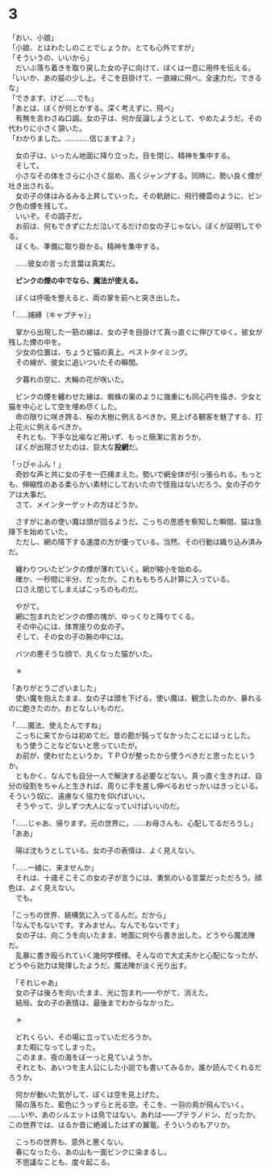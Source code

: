 # 3

「おい、小娘」  
「小娘、とはわたしのことでしょうか。とても心外ですが」  
「そういうの、いいから」  
　だいぶ落ち着きを取り戻した女の子に向けて、ぼくは一息に用件を伝える。  
「いいか、あの猫の少し上。そこを目掛けて、一直線に飛べ。全速力だ。できるな」  
「できます、けど……でも」  
「あとは、ぼくが何とかする。深く考えずに、飛べ」  
　有無を言わさぬ口調。女の子は、何か反論しようとして、やめたようだ。その代わりに小さく頷いた。  
「わかりました。…………信じますよ？」

　女の子は、いったん地面に降り立った。目を閉じ、精神を集中する。  
　そして。  
　小さなその体をさらに小さく屈め、高くジャンプする。同時に、勢い良く煙が吐き出される。  
　女の子の体はみるみる上昇していった。その軌跡に、飛行機雲のように、ピンク色の煙を残して。  
　いいぞ。その調子だ。  
　お前は、何もできずにただ泣いてるだけの女の子じゃない。ぼくが証明してやる。  
　ぼくも、準備に取り掛かる。精神を集中する。

　……彼女の言った言葉は真実だ。  

　**ピンクの煙の中でなら、魔法が使える。**

　ぼくは呼吸を整えると、両の掌を前へと突き出した。

「……捕縛（キャプチャ）」

　掌から出現した一筋の線は、女の子を目掛けて真っ直ぐに伸びてゆく。彼女が残した煙の中を。  
　少女の位置は、ちょうど猫の真上。ベストタイミング。  
　その線が、彼女に追いついたその瞬間。

　夕暮れの空に、大輪の花が咲いた。  

　ピンクの煙を纏わせた線は、蜘蛛の巣のように幾重にも同心円を描き、少女と猫を中心として空を埋め尽くした。  
　命の限りに咲き誇る、桜の大樹に例えるべきか。見上げる観客を魅了する、打上花火に例えるべきか。  
　それとも、下手な比喩など用いず、もっと簡潔に言おうか。  
　ぼくが出現させたのは、巨大な**投網**だ。

「っぴゃふん！」  
　奇妙な声と共に女の子を一匹捕まえた。勢いで網全体が引っ張られる。もっとも、伸縮性のある柔らかい素材にしておいたので怪我はないだろう。女の子のケアは大事だ。  
　さて、メインターゲットの方はどうか。

　さすがにあの使い魔は頭が回るようだ。こっちの思惑を察知した瞬間、猫は急降下を始めていた。  
　ただし、網の降下する速度の方が優っている。当然、その行動は織り込み済みだ。

　纏わりついたピンクの煙が薄れていく。網が縮小を始める。  
　確か、一秒間に半分、だったか。これももちろん計算に入っている。  
　口さえ閉じてしまえばこっちのものだ。

　やがて。  
　網に包まれたピンクの煙の塊が、ゆっくりと降りてくる。  
　その中心には、体育座りの女の子。  
　そして、その女の子の腕の中には。

　バツの悪そうな顔で、丸くなった猫がいた。

　＊

「ありがとうございました」  
　使い魔を抱えたまま、女の子は頭を下げる。使い魔は、観念したのか、暴れるのに飽きたのか。おとなしいものだ。

「……魔法、使えたんですね」  
　こっちに来てからは初めてだ。昔の勘が鈍ってなかったことにほっとした。  
　もう使うことなどないと思っていたが。  
　お前が、使わせたというか。ＴＰＯが整ったから使うべきだと思ったというか。  
　ともかく、なんでも自分一人で解決する必要などない。真っ直ぐ生きれば、自分の役割をちゃんと生きれば、周りに手を差し伸べるおせっかいはきっといる。そういう奴に、遠慮なく協力を仰げばいい。  
　そうやって、少しずつ大人になっていけばいいのだ。

「……じゃあ、帰ります。元の世界に。……お母さんも、心配してるだろうし」  
「ああ」

　陽は沈もうとしている。女の子の表情は、よく見えない。

「……一緒に、来ませんか」  
　それは、十歳そこそこの女の子が言うには、勇気のいる言葉だっただろう。顔色は、よく見えない。  
　でも。

「こっちの世界、結構気に入ってるんだ。だから」  
「なんでもないです。すみません。なんでもないです」  
　女の子は、向こうを向いたまま、地面に何やら書き出した。どうやら魔法陣だ。  
　乱暴に書き殴られていく幾何学模様。そんなので大丈夫かと心配になったが、どうやら効力は発揮したようだ。魔法陣が淡く光り出す。

　「それじゃあ」  
　女の子は後ろを向いたまま、光に包まれ――やがて、消えた。  
　結局、女の子の表情は、最後までわからなかった。

　＊

　どれくらい、その場に立っていただろうか。  
　また暇になってしまった。  
　このまま、夜の海をぼーっと見ていようか。  
　それとも、あいつを主人公にした小説でも書いてみるか。誰か読んでくれるだろうか。

　何かが動いた気がして、ぼくは空を見上げた。  
　陽の落ちた、藍色にうっすらと光る空。そこを、一羽の鳥が飛んでいく。  
……いや、あのシルエットは鳥ではない。あれは――プテラノドン、だったか。この世界では、はるか昔に絶滅したはずの翼竜。そういうのもアリか。

　こっちの世界も、意外と悪くない。  
　春になったら、あの山も一面ピンクに染まるし。  
　不思議なことも、度々起こる。